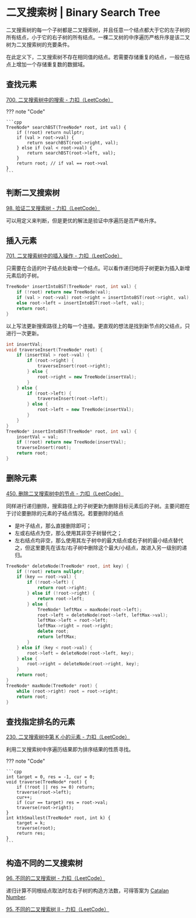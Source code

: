 # 二叉搜索树 | Binary Search Tree

二叉搜索树的每一个子树都是二叉搜索树，并且任意一个结点都大于它的左子树的所有结点，小于它的右子树的所有结点。一棵二叉树的中序遍历严格升序是该二叉树为二叉搜索树的充要条件。

在此定义下，二叉搜索树不存在相同值的结点。若需要存储重复的结点，一般在结点上增加一个存储重复数的数据域。

## 查找元素

[700. 二叉搜索树中的搜索 - 力扣（LeetCode）](https://leetcode.cn/problems/search-in-a-binary-search-tree/)

??? note "Code"

    ```cpp
    TreeNode* searchBST(TreeNode* root, int val) {
        if (!root) return nullptr;
        if (val > root->val) {
            return searchBST(root->right, val);
        } else if (val < root->val) {
            return searchBST(root->left, val);
        }
        return root; // if val == root->val
    }
    ```

## 判断二叉搜索树

[98. 验证二叉搜索树 - 力扣（LeetCode）](https://leetcode.cn/problems/validate-binary-search-tree/)

可以用定义来判断，但是更优的解法是验证中序遍历是否严格升序。

## 插入元素

[701. 二叉搜索树中的插入操作 - 力扣（LeetCode）](https://leetcode.cn/problems/insert-into-a-binary-search-tree/)

只需要在合适的叶子结点处新增一个结点。可以看作递归地将子树更新为插入新增元素后的子树。

```cpp
TreeNode* insertIntoBST(TreeNode* root, int val) {
    if (!root) return new TreeNode(val);
    if (val > root->val) root->right = insertIntoBST(root->right, val);
    else root->left = insertIntoBST(root->left, val);
    return root;
}
```

以上写法更新搜索路径上的每一个连接。更直观的想法是找到新节点的父结点，只进行一次更新。

```cpp
int insertVal;
void traverseInsert(TreeNode* root) {
    if (insertVal > root->val) {
        if (root->right) {
            traverseInsert(root->right);
        } else {
            root->right = new TreeNode(insertVal);
        }
    } else {
        if (root->left) {
            traverseInsert(root->left);
        } else {
            root->left = new TreeNode(insertVal);
        }
    }
}
TreeNode* insertIntoBST(TreeNode* root, int val) {
    insertVal = val;
    if (!root) return new TreeNode(insertVal);
    traverseInsert(root);
    return root;
}
```

## 删除元素

[450. 删除二叉搜索树中的节点 - 力扣（LeetCode）](https://leetcode.cn/problems/delete-node-in-a-bst/)

同样进行递归删除，搜索路径上的子树更新为删除目标元素后的子树。主要问题在于讨论要删除的元素的子结点情况。若要删除的结点

* 是叶子结点，那么直接删除即可；
* 左或右结点为空，那么使用其非空子树替代之；
* 左右结点均非空，那么使用其左子树中的最大结点或右子树的最小结点替代之，但这里要先在该左/右子树中删除这个最大/小结点，故进入另一级别的递归。

```cpp
TreeNode* deleteNode(TreeNode* root, int key) {
    if (!root) return nullptr;
    if (key == root->val) {
        if (!root->left) {
            return root->right;
        } else if (!root->right) {
            return root->left;
        } else {
            TreeNode* leftMax = maxNode(root->left);
            root->left = deleteNode(root->left, leftMax->val);
            leftMax->left = root->left;
            leftMax->right = root->right;
            delete root;
            return leftMax;
        }
    } else if (key < root->val) {
        root->left = deleteNode(root->left, key);
    } else {
        root->right = deleteNode(root->right, key);
    }
    return root;
}
TreeNode* maxNode(TreeNode* root) {
    while (root->right) root = root->right;
    return root;
}
```

## 查找指定排名的元素

[230. 二叉搜索树中第 K 小的元素 - 力扣（LeetCode）](https://leetcode.cn/problems/kth-smallest-element-in-a-bst/)

利用二叉搜索树中序遍历结果即为排序结果的性质寻找。

??? note "Code"

    ```cpp
    int target = 0, res = -1, cur = 0;
    void traverse(TreeNode* root) {
        if (!root || res >= 0) return;
        traverse(root->left);
        cur++;
        if (cur == target) res = root->val;
        traverse(root->right);
    }
    int kthSmallest(TreeNode* root, int k) {
        target = k;
        traverse(root);
        return res;
    }
    ```

## 构造不同的二叉搜索树

[96. 不同的二叉搜索树 - 力扣（LeetCode）](https://leetcode.cn/problems/unique-binary-search-trees/)

递归计算不同根结点取法时左右子树的构造方法数，可得答案为 [Catalan Number](../../scribbles/catalan-number).

[95. 不同的二叉搜索树 II - 力扣（LeetCode）](https://leetcode.cn/problems/unique-binary-search-trees-ii/)
